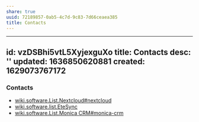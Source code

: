 ```yaml
---
share: true
uuid: 72189857-0ab5-4c7d-9c83-7d66ceaea385
title: Contacts
---
```

---
id: vzDSBhi5vtL5XyjexguXo
title: Contacts
desc: ''
updated: 1636850620881
created: 1629073767172
---

### Contacts

* [wiki.software.List.Nextcloud#nextcloud](/undefined)
* [wiki.software.list.EteSync](/undefined)
* [wiki.software.List.Monica CRM#monica-crm](/undefined)
